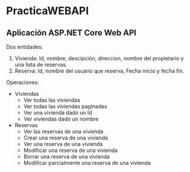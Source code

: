 # PracticaWEBAPI
## Aplicación ASP.NET Core Web API
Dos entidades:
1. Vivienda: Id, nombre, descipción, direccion, nombre del propietario y una lista de reservas.
2. Reserva: Id, nombre del usuario que reserva, Fecha inicio y fecha fin.

Operaciones:
* Viviendas
  - Ver todas las viviendas
  - Ver todas las viviendas paginadas
  - Ver una vivienda dado un Id
  - Ver viviendas dado un nombre
* Reservas
  - Ver las reservas de una vivienda
  - Crear una reserva de una vivienda
  - Ver una reserva de una vivienda
  - Modificar una reserva de una vivienda
  - Borrar una reserva de una vivienda
  - Modificar parcialmente una reserva de una vivienda
  
